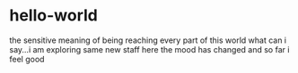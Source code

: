 # hello-world
the sensitive meaning of being reaching every part of this world
what can i say...i am exploring same new staff here
the mood has changed and so far i feel good
